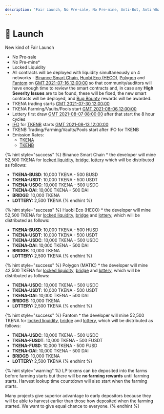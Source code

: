 ```yaml
---
description: 'Fair Launch, No Pre-sale, No Pre-mine, Anti-Bot, Anti Whale'
---
```


# 🚀 Launch

New kind of Fair Launch

* No Pre-sale
* No Pre-mine\*
* Locked Liquidity
* All contracts will be deployed with liquidity simultaneously on 4 networks - [Binance Smart Chain](https://www.binance.org/en/smartChain), [Huobi Eco \(HECO\)](https://www.hecochain.com/en-us/), [Polygon](https://polygon.technology/) and [Fantom](https://fantom.foundation/) on [GMT 2021-07-16 12:00:00](https://www.timeanddate.com/countdown/generic?iso=2021-07-16T12:00:00Z&font=sanserif&p0=769&csz=0&msg=DEFIFinance.one%20|%20Contracts) so that community/auditors will have enough time to review the smart contracts and, in case any **High Severity Issues** are to be found, these will be fixed, the new smart contracts will be deployed, and [Bug Bounty](security/bug-bounty.md) rewards will be awarded.
* TKENA trading starts [GMT 2021-07-30 12:00:00](https://www.timeanddate.com/countdown/generic?iso=2021-07-30T12:00:00Z&font=sanserif&p0=769&csz=0&msg=DEFIFinance.one%20|%20TKENA%20trading)
* TKENA Farming/Vaults/Pools start [GMT 2021-08-06 12:00:00](https://www.timeanddate.com/countdown/generic?iso=2021-08-06T12:00:00Z&font=sanserif&p0=769&csz=0&msg=DEFIFinance.one%20|%20TKENA%20Farming)
* Lottery first draw [GMT 2021-08-07 08:00:00](https://www.timeanddate.com/countdown/generic?iso=2021-08-06T12:00:00Z&font=sanserif&p0=769&csz=0&msg=DEFIFinance.one%20|%20TKENA%20Farming) after that start the 8 hour cycles
* [IFO](features/tkenb-ifo.md) for [TKENB](tokenomics/tkenb.md) starts [GMT 2021-08-13 12:00:00](https://www.timeanddate.com/countdown/generic?iso=2021-08-13T12:00:00Z&font=sanserif&p0=769&csz=0&msg=DEFIFinance.one%20|%20IFO%20TKENB)
* TKENB Trading/Farming/Vaults/Pools start after IFO for TKENB
* Emission Rates:
  * [TKENA](tokenomics/tkenb.md)
  * [TKENB](tokenomics/tkena.md)

{% hint style="success" %}
Binance Smart Chain \* the developer will mine 52,500 TKENA for [locked liquidity](features/locked-liquidity.md), [bridge](features/token-bridge.md), [lottery](features/lottery.md) which will be distributed as follows:

* **TKENA-BUSD**: 10,000 TKENA - 500 BUSD
* **TKENA-USDT**: 10,000 TKENA - 500 USDT
* **TKENA-USDC**: 10,000 TKENA - 500 USDC
* **TKENA-DAI**:     10,000 TKENA - 500 DAI
* **BRIDGE:**            10,000 TKENA
* **LOTTERY:**           2,500 TKENA
{% endhint %}

{% hint style="success" %}
Huobi Eco \(HECO\) \* the developer will mine 52,500 TKENA for [locked liquidity](features/locked-liquidity.md), [bridge](features/token-bridge.md) and [lottery](features/lottery.md), which will be distributed as follows:

* **TKENA-BUSD**: 10,000 TKENA - 500 HUSD
* **TKENA-USDT**: 10,000 TKENA - 500 USDT
* **TKENA-USDC**: 10,000 TKENA - 500 USDC
* **TKENA-DAI**:     10,000 TKENA - 500 DAI
* **BRIDGE:**            10,000 TKENA
* **LOTTERY:**           2,500 TKENA
{% endhint %}

{% hint style="success" %}
Polygon \(MATIC\) \* the developer will mine 42,500 TKENA for [locked liquidity](features/locked-liquidity.md), [bridge](features/token-bridge.md) and [lottery](features/lottery.md), which will be distributed as follows:

* **TKENA-USDC**: 10,000 TKENA - 500 USDC
* **TKENA-USDT**: 10,000 TKENA - 500 USDT
* **TKENA-DAI**:     10,000 TKENA - 500 DAI
* **BRIDGE:**            10,000 TKENA
* **LOTTERY:**           2,500 TKENA
{% endhint %}

{% hint style="success" %}
Fantom \* the developer will mine 52,500 TKENA for [locked liquidity](features/locked-liquidity.md), [bridge](features/token-bridge.md) and [lottery](features/lottery.md), which will be distributed as follows:

* **TKENA-USDC**:   10,000 TKENA - 500 USDC
* **TKENA-FUSDT**: 10,000 TKENA - 500 FUSDT
* **TKENA-FUSD**:   10,000 TKENA - 500 FUSD
* **TKENA-DAI**:       10,000 TKENA - 500 DAI
* **BRIDGE:**              10,000 TKENA
* **LOTTERY:**             2,500 TKENA
{% endhint %}

{% hint style="warning" %}
LP tokens can be deposited into the farms before farming starts but there will be **no farming rewards** until farming starts. Harvest lookup time countdown will also start when the farming starts.

Many projects give superior advantage to early depositors because they will be able to harvest earlier than those how deposited when the farming started. We want to give equal chance to everyone.
{% endhint %}

​

​

​

